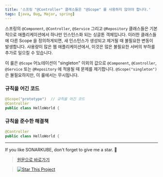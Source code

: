 ```yaml
---
title: '스프링 "@Controller" 클래스들은 "@Scope" 를 사용하지 않아야 합니다.'
tags: [java, Bug, Major, spring]
---
```


스프링의 `@Component`, `@Controller`, `@Service` 그리고 `@Repository` 클래스들은 기본적으로 애플리케이션에서 하나만 인스턴스화 되는 싱글톤 객체입니다.
이러한 클래스들에 다른 Scope 을 정의하게되면, 새 인스턴스가 생성되고 제거될 때 불필요한 변동이 발생합니다.
샤용량이 많은 웹 애플리케이션에서, 이것은 많은 불필요한 서버의 부하를 추가로 일으킬 수 있습니다. 

이 룰은 `@Scope` 어노테이션이 "singleton" 이외의 값으로 `@Component`, `@Controller`, `@Service` 또는 `@Repository` 에 적용될 때 문제를 제기합니다.
`@Scope("singleton")` 은 불필요하지만, 이 룰에서는 무시됩니다.

### 규칙을 어긴 코드

```java
@Scope("prototype")  // 규칙을 어긴 코드
@Controller
public class HelloWorld {
```

### 규칙을 준수한 해결책
```java
@Controller
public class HelloWorld {
```

---

If you like SONARKUBE, don't forget to give me a star. :star2:

> [원문으로 바로가기](https://rules.sonarsource.com/java/tag/spring/RSPEC-3750)

> [![Star This Project](https://img.shields.io/github/stars/kantabile/sonarkube.svg?label=Stars&style=social)](https://github.com/kantabile/sonarkube)
